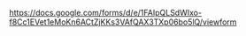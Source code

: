 https://docs.google.com/forms/d/e/1FAIpQLSdWIxo-f8Cc1EVet1eMoKn6ACtZjKKs3VAfQAX3TXp06bo5lQ/viewform
